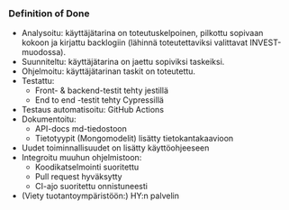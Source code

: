### Definition of Done

- Analysoitu: käyttäjätarina on toteutuskelpoinen, pilkottu sopivaan kokoon ja kirjattu backlogiin (lähinnä toteutettaviksi valittavat INVEST-muodossa).
- Suunniteltu: käyttäjätarina on jaettu sopiviksi taskeiksi.
- Ohjelmoitu: käyttäjätarinan taskit on toteutettu.
- Testattu:
  - Front- & backend-testit tehty jestillä
  - End to end -testit tehty Cypressillä
- Testaus automatisoitu:
  GitHub Actions
- Dokumentoitu:
  - API-docs md-tiedostoon
  - Tietotyypit (Mongomodelit) lisätty tietokantakaavioon
- Uudet toiminnallisuudet on lisätty käyttöohjeeseen
- Integroitu muuhun ohjelmistoon:
  - Koodikatselmointi suoritettu
  - Pull request hyväksytty
  - CI-ajo suoritettu onnistuneesti
- (Viety tuotantoympäristöön:)
  HY:n palvelin
